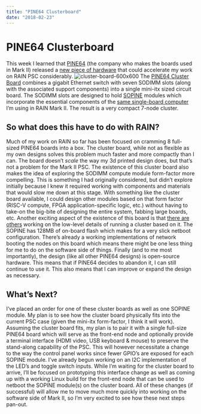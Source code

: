 ```yaml
---
title: "PINE64 Clusterboard"
date: "2018-02-23"
---
```


<div class="content">
<h1 id="pine64-clusterboard">PINE64 Clusterboard</h1>
<p>This week I learned that <a href="https://www.pine64.org" target="_blank">PINE64</a> (the company who makes the boards used in Mark II) released a <a href="https://www.pine64.org/?product=clusterboard-with-7-module-slots-include-one-free-sopine-module-during-promotion-period" target="_blank">new piece of hardware</a> that could accelerate my work on RAIN PSC considerably. <img alt="cluster-board-600x600" src="/wp/2018/02/cluster-board-600x600.jpg"/> The <a href="https://www.pine64.org/?product=clusterboard-with-7-module-slots-include-one-free-sopine-module-during-promotion-period" target="_blank">PINE64 Cluster Board</a> combines a gigabit Ethernet switch with seven SODIMM slots (along with the associated support components) into a single mini-itx sized circuit board. The SODIMM slots are designed to hold <a href="https://www.pine64.org/?page_id=1486" target="_blank">SOPINE</a> modules which incorporate the essential components of the <a href="https://www.pine64.org/?page_id=46823" target="_blank">same single-board computer</a> I’m using in RAIN Mark II. The result is a very compact 7-node cluster.</p>
<h2 id="so-what-does-this-have-to-do-with-rain">So what does this have to do with RAIN?</h2>
<p>Much of my work on RAIN so far has been focused on cramming 8 full-sized PINE64 boards into a box. The cluster board, while not as flexible as my own designs solves this problem much faster and more compactly than I can. The board doesn’t <em>scale</em> the way my 3d printed design does, but that’s not a problem for the Mark II PSC. The existence of this cluster board also makes the idea of exploring the SODIMM compute module form-factor more compelling. This is something I had originally considered, but didn’t explore initially because I knew it required working with components and materials that would slow me down at this stage. With something like the cluster board available, I could design other modules based on that form factor (RISC-V compute, FPGA application-specific logic, etc.) without having to take-on the big-bite of designing the entire system, fabbing large boards, etc. Another exciting aspect of the existence of this board is that <a href="https://github.com/ayufan-rock64/cluster-build" target="_blank">there are others</a> working on the low-level details of running a cluster based on it. The SOPINE has 128MB of on-board flash which makes for a very slick netboot configuration. There’s already a working implementations of network booting the nodes on this board which means there might be one less thing for me to do on the software side of things. Finally (and to me most importantly), the design (like all other PINE64 designs) is open-source hardware. This means that if PINE64 decides to abandon it, I can still continue to use it. This also means that I can improve or expand the design as necessary.</p>
<h2 id="what-s-next">What’s Next?</h2>
<p>I’ve placed an order for one of these cluster boards as well as one SOPINE module. My plan is to see how the cluster board physically fits into the current PSC case (given the mini-itx form-factor, I think it will work). Assuming the cluster board fits, my plan is to pair it with a single full-size PINE64 board which will serve as the front-end node and optionally provide a terminal interface (HDMI video, USB keyboard &amp; mouse) to preserve the stand-along capability of the PSC. This will however necessitate a change to the way the control panel works since fewer GPIO’s are exposed for each SOPINE module. I’ve already begun working on an I2C implementation of the LED’s and toggle switch inputs. While I’m waiting for the cluster board to arrive, I’ll be focused on prototyping this interface change as well as coming up with a working Linux build for the front-end node that can be used to netboot the SOPINE module(s) on the cluster board. All of these changes (if successful) will allow me to move much more quickly into working on the software side of Mark II, so I’m very excited to see how these next steps pan-out.</p>
</div>
